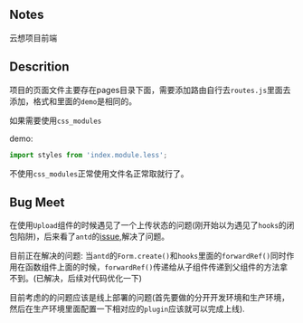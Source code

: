 ## Notes
云想项目前端

## Descrition
项目的页面文件主要存在pages目录下面，需要添加路由自行去`routes.js`里面去添加，格式和里面的`demo`是相同的。

如果需要使用`css_modules`

demo:
```js
import styles from 'index.module.less';
```

不使用`css_modules`正常使用文件名正常取就行了。

## Bug Meet
在使用`Upload`组件的时候遇见了一个上传状态的问题(刚开始以为遇见了`hooks`的闭包陷阱)，后来看了`antd`的[issue](https://github.com/ant-design/ant-design/issues/2423),解决了问题。

目前正在解决的问题:
当`antd`的`Form.create()`和`hooks`里面的`forwardRef()`同时作用在函数组件上面的时候，`forwardRef()`传递给从子组件传递到父组件的方法拿不到。(已解决，后续对代码优化一下)

目前考虑的的问题应该是线上部署的问题(首先要做的分开开发环境和生产环境，然后在生产环境里面配置一下相对应的`plugin`应该就可以完成上线).